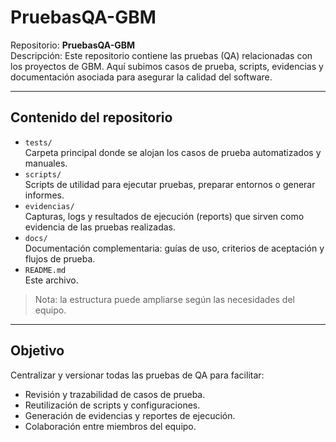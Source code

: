 # PruebasQA-GBM

Repositorio: **PruebasQA-GBM**  
Descripción: Este repositorio contiene las pruebas (QA) relacionadas con los proyectos de GBM. Aquí subimos casos de prueba, scripts, evidencias y documentación asociada para asegurar la calidad del software.

---

## Contenido del repositorio

- `tests/`  
  Carpeta principal donde se alojan los casos de prueba automatizados y manuales.
- `scripts/`  
  Scripts de utilidad para ejecutar pruebas, preparar entornos o generar informes.
- `evidencias/`  
  Capturas, logs y resultados de ejecución (reports) que sirven como evidencia de las pruebas realizadas.
- `docs/`  
  Documentación complementaria: guías de uso, criterios de aceptación y flujos de prueba.
- `README.md`  
  Este archivo.

> Nota: la estructura puede ampliarse según las necesidades del equipo.

---

## Objetivo

Centralizar y versionar todas las pruebas de QA para facilitar:
- Revisión y trazabilidad de casos de prueba.
- Reutilización de scripts y configuraciones.
- Generación de evidencias y reportes de ejecución.
- Colaboración entre miembros del equipo.
